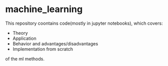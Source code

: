 # machine_learning
This repository coontains code(mostly in jupyter notebooks), which covers:

- Theory
- Application 
- Behavior and advantages/disadvantages 
- Implementation from scratch 

of the ml methods.